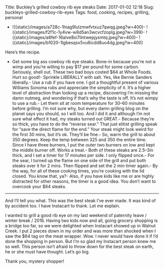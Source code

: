 Title: Buckley’s grilled cowboy rib eye steaks
Date: 2017-01-02 12:18
Slug: buckleys-grilled-cowboy-rib-eyes
Tags: food, cooking, recipes, grilling, personal

- !({static}/images/a728c-1hiag9lulzmwfvtxuz7qwqg.jpeg?w=400)- !({static}/images/f2f1c-1y4vw-w8d5an3wcvcfzoplg.jpeg?w=399)- !({static}/images/a6fef-16alve8xi7ilntwepjysmtq.jpeg?w=400)- !({static}/images/b1020-1lgbesqsx5vu6icdd8uo4dg.jpeg?w=400)

Here’s the recipe.

- Get some big ass cowboy rib eye steaks. Bone-in because you’re not a wimp and you’re willing to pay $17 per pound for some carbon. Seriously, shell out. These two bad boys costed $64 at Whole Foods. Hurt so good!- Sprinkle LIBERALLY with salt. Yes, like Bernie Sanders liberally.- Use a rub if you have one. I got a thoughtful present of various Williams Sonoma rubs and appreciate the simplicity of it. It’s a higher level of abstraction than looking up a recipe, discovering I’m missing the damn nutmeg, and wondering if that’s why the taste is off. It’s not wimpy to use a rub.- Let them sit at room temperature for 30–60 minutes before grilling. I’m not sure why, but every damn grilling blog on the planet says you should, so I will too. And I did it and although I’m not sure what effect it had, my steaks turned out GREAT.- Because they’re so thick, you have to do the “reverse sear.” That just elitist grilling speak for “save the direct flame for the end.” Your steak might look weird for the first 30 mins, but it’s ok. They’ll be fine.- So, warm the grill to about 350 degrees. Keep the temp between 325 and 350 the entire time. Since I have three burners, I put the outer two burners on low and kept the middle burner off. Works a treat.- Both of these steaks are 2.5–3in thick, and I set a timer for 17 minutes per side. I only flipped once.- For the sear, I turned up the flame on one side of the grill and put both steaks over it for 2 mins. Then flipped and set the 2 min timer again.- By the way, for all of these cooking times, you’re cooking with the lid closed. You know that, ya?- Also, if you have kids like me or are highly distracted for other reasons, the timer is a good idea. You don’t want to overcook your $64 steaks.

---

And I’ll tell you what. This was the best steak I’ve ever made. It was kind of by accident too. I have Instacart to thank. Let me explain.

I wanted to grill a good rib eye on my last weekend of paternity leave / winter break / 2016. Having two kids now and all, going grocery shopping is a bridge too far, so we were delighted when Instacart showed up in Walnut Creek. I put 2 pieces down in my order and was more than shocked when I saw the $64 tag on the meat wrapper. Wow. I never would have done it if I’d done the shopping in person. But I’m so glad my Instacart person knew me so well. This person isn’t afraid to throw down for the best steak on earth, he or she must have thought. Let’s go big.

Thank you, mystery shopper!